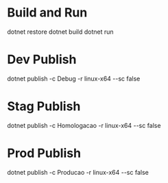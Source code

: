 # Build and Run
dotnet restore
dotnet build
dotnet run

# Dev Publish
dotnet publish -c Debug -r linux-x64 --sc false

# Stag Publish
dotnet publish -c Homologacao -r linux-x64 --sc false

# Prod Publish
dotnet publish -c Producao -r linux-x64 --sc false
